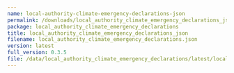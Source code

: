 ```yaml
---
name: local-authority-climate-emergency-declarations-json
permalink: /downloads/local_authority_climate_emergency_declarations_json/latest
package: local_authority_climate_emergency_declarations
title: local_authority_climate_emergency_declarations_json
filename: local_authority_climate_emergency_declarations.json
version: latest
full_version: 0.3.5
file: /data/local_authority_climate_emergency_declarations/latest/local_authority_climate_emergency_declarations.json
---
```

